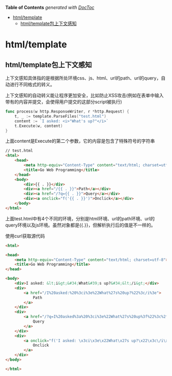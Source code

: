 <!-- START doctoc generated TOC please keep comment here to allow auto update -->
<!-- DON'T EDIT THIS SECTION, INSTEAD RE-RUN doctoc TO UPDATE -->
**Table of Contents**  *generated with [DocToc](https://github.com/thlorenz/doctoc)*

- [html/template](#htmltemplate)
  - [html/template包上下文感知](#htmltemplate%E5%8C%85%E4%B8%8A%E4%B8%8B%E6%96%87%E6%84%9F%E7%9F%A5)

<!-- END doctoc generated TOC please keep comment here to allow auto update -->



# html/template


## html/template包上下文感知

上下文感知具体指的是根据所处环境css、js、html、url的path、url的query，自动进行不同格式的转义。

上下文感知的自动转义能让程序更加安全，比如防止XSS攻击(例如在表单中输入带有<script>...</script>的内容并提交，会使得用户提交的这部分script被执行)

```go
func process(w http.ResponseWriter, r *http.Request) {
    t, _ := template.ParseFiles("test.html")
    content := `I asked: <i>"What's up?"</i>`
    t.Execute(w, content)
}

```
上面content是Execute的第二个参数，它的内容是包含了特殊符号的字符串

```html
// test.html
<html>
    <head>
        <meta http-equiv="Content-Type" content="text/html; charset=utf-8">
        <title>Go Web Programming</title>
    </head>
    <body>
        <div>{{ . }}</div>
        <div><a href="/{{ . }}">Path</a></div>
        <div><a href="/?q={{ . }}">Query</a></div>
        <div><a onclick="f('{{ . }}')">Onclick</a></div>
    </body>
</html>
```

上面test.html中有4个不同的环境，分别是html环境、url的path环境、url的query环境以及js环境。虽然对象都是{{.}}，但解析执行后的值是不一样的。


使用curl获取源代码
```html
<html>

<head>
    <meta http-equiv="Content-Type" content="text/html; charset=utf-8">
    <title>Go Web Programming</title>
</head>

<body>
    <div>I asked: &lt;i&gt;&#34;What&#39;s up?&#34;&lt;/i&gt;</div>
    <div>
        <a href="/I%20asked:%20%3ci%3e%22What%27s%20up?%22%3c/i%3e">
            Path
        </a>
    </div>
    <div>
        <a href="/?q=I%20asked%3a%20%3ci%3e%22What%27s%20up%3f%22%3c%2fi%3e">
            Query
        </a>
    </div>
    <div>
        <a onclick="f('I asked: \x3ci\x3e\x22What\x27s up?\x22\x3c\/i\x3e')">
            Onclick
        </a>
    </div>
</body>

</html>
```